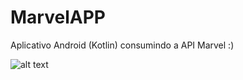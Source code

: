 # MarvelAPP
Aplicativo Android (Kotlin) consumindo a API Marvel :) 

![alt text](https://github.com/zuperboni/MarvelAPP/blob/master/readme.gif.gif)
